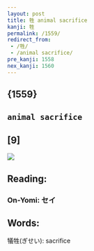 ```yaml
---
layout: post
title: 牲 animal sacrifice
kanji: 牲
permalink: /1559/
redirect_from:
 - /牲/
 - /animal sacrifice/
pre_kanji: 1558
nex_kanji: 1560
---
```


## {1559}

## `animal sacrifice`

## [9]

<div class="stroke"><img src="E789B2.png" /></div>

## Reading:

### On-Yomi: セイ

## Words:

犠牲(ぎせい): sacrifice
